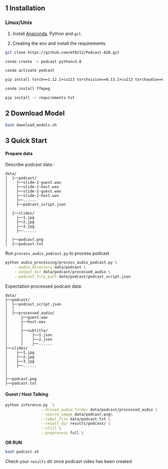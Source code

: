 ## 1 Installation

### Linux/Unix

1. Install [Anaconda](https://www.anaconda.com/), Python and `git`.

2. Creating the env and install the requirements.
  ```bash
  git clone https://github.com/mf0212/Podcast-AIO.git

  conda create -n podcast python=3.8

  conda activate podcast

  pip install torch==1.12.1+cu113 torchvision==0.13.1+cu113 torchaudio==0.12.1 --extra-index-url https://download.pytorch.org/whl/cu113

  conda install ffmpeg

  pip install -r requirements.txt

  ```  


## 2 Download Model

```bash
bash download_models.sh
```

## 3 Quick Start

#### Prepare data



Describe podcast data : 
```
data/
│  ├──podcast/
│    ├──slide-1-guest.wav
│    ├──slide-1-host.wav
│    ├──slide-2-guest.wav
│    ├──slide-2-host.wav
│    ├──......
│    ├──podcast_script.json
│ 
│  ├──slides/
│    ├──1.jpg
│    ├──2.jpg
│    ├──3.jpg
│    ├──......
│ 
│  ├──podcast.png
│  ├──podcast.txt
```

Run `process_audio_podcast.py` to process podcast

```bash
python audio_processing/process_audio_podcast.py \
    --audio_directory data/podcast \
    --output_dir data/podcast/processed_audio \
    --podcast_file_path data/podcast/podcast_script.json
```


Expectation processed podcast data:

```
data/
├──podcast/
│  ├──podcast_script.json
│  │
│  ├──processed_audio/
│      ├──guest.wav
│      ├──host.wav
│      │
│      ├──subtitle/
│      │    ├──1.json
│      │    ├──2.json
│      │    ├──......
├──slides/
│    ├──1.jpg
│    ├──2.jpg
│    ├──3.jpg
│    ├──......
│ 
│ 
├──podcast.png
├──podcast.txt
```



#### Guest / Host Talking

```bash
python inference.py  \
                --driven_audio_folder data/podcast/processed_audio \
                --source_image data/podcast.png\
                --label_file data/podcast.txt \
                --result_dir results/podcast/ \
                --still \
                --preprocess full \
```

**OR RUN**


```bash
bash podcast.sh
```


Check your `results` dir once podcast video has been created
